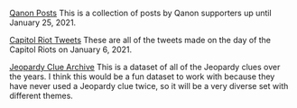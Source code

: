 [Qanon Posts](https://github.com/jkingsman/JSON-QAnon)
This is a collection of posts by Qanon supporters up until January 25, 2021.

[Capitol Riot Tweets](https://github.com/cwhaley112/capitol-riot-tweets)
These are all of the tweets made on the day of the Capitol Riots on January 6, 2021.

[Jeopardy Clue Archive](https://github.com/jvani/jarchive-clues)
This is a dataset of all of the Jeopardy clues over the years. I think this would be a fun dataset to work with because they have never used a Jeopardy clue twice, so it will be a very diverse set with different themes.
